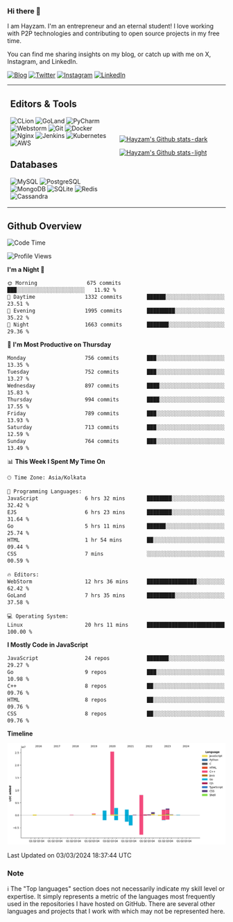 ### Hi there 👋

I am Hayzam. I'm an entrepreneur and an eternal student! I love working with P2P technologies and contributing to open source projects in my free time.

You can find me sharing insights on my blog, or catch up with me on X, Instagram, and LinkedIn.

[![Blog](https://img.shields.io/badge/Blog-%2312100E.svg?&style=for-the-badge&logo=medium&logoColor=white)](https://hayzam.com)
[![Twitter](https://img.shields.io/badge/Twitter-%231DA1F2.svg?&style=for-the-badge&logo=X&logoColor=white)](https://twitter.com/hayzam_js)
[![Instagram](https://img.shields.io/badge/Instagram-%23E4405F.svg?&style=for-the-badge&logo=instagram&logoColor=white)](https://instagram.com/hayzam.ts)
[![LinkedIn](https://img.shields.io/badge/LinkedIn-%230077B5.svg?&style=for-the-badge&logo=linkedin&logoColor=white)](https://www.linkedin.com/in/hayzam-s-2b9b95139/)

<table width="100%">
<tr>
<td width="50%">

## Editors & Tools

![CLion](https://img.shields.io/badge/-CLion-000000?style=flat&logo=CLion)
![GoLand](https://img.shields.io/badge/-GoLand-000000?style=flat&logo=Goland)
![PyCharm](https://img.shields.io/badge/-PyCharm-000000?style=flat&logo=PyCharm)
![Webstorm](https://img.shields.io/badge/-WebStorm-000000?style=flat&logo=WebStorm)
![Git](https://img.shields.io/badge/-Git-000000?style=flat&logo=git)
![Docker](https://img.shields.io/badge/-Docker-000000?style=flat&logo=docker)
![Nginx](https://img.shields.io/badge/-Nginx-000000?style=flat&logo=nginx)
![Jenkins](https://img.shields.io/badge/-Jenkins-000000?style=flat&logo=jenkins)
![Kubernetes](https://img.shields.io/badge/-Kubernetes-000000?style=flat&logo=kubernetes)
![AWS](https://img.shields.io/badge/-AWS-000000?style=flat&logo=amazon-aws)

## Databases

![MySQL](https://img.shields.io/badge/-MySQL-000000?style=flat&logo=mysql)
![PostgreSQL](https://img.shields.io/badge/-PostgreSQL-000000?style=flat&logo=postgresql)
![MongoDB](https://img.shields.io/badge/-MongoDB-000000?style=flat&logo=mongodb)
![SQLite](https://img.shields.io/badge/-SQLite-000000?style=flat&logo=sqlite)
![Redis](https://img.shields.io/badge/-Redis-000000?style=flat&logo=redis)
![Cassandra](https://img.shields.io/badge/-Cassandra-000000?style=flat&logo=apache-cassandra)
</div>

<td width="50%">
 
[![Hayzam's Github stats-dark](https://github-readme-stats.vercel.app/api?username=hayzamjs&show_icons=true&theme=dark#gh-dark-mode-only)](https://github.com/anuraghazra/github-readme-stats#gh-dark-mode-only)
 
[![Hayzam's Github stats-light](https://github-readme-stats.vercel.app/api?username=hayzamjs&show_icons=true&theme=default#gh-light-mode-only)](https://github.com/anuraghazra/github-readme-stats#gh-light-mode-only)

</td>
</tr>
</table>
 
## Github Overview


<!--START_SECTION:waka-->
![Code Time](http://img.shields.io/badge/Code%20Time-626%20hrs%202%20mins-blue)

![Profile Views](http://img.shields.io/badge/Profile%20Views-0-blue)

**I'm a Night 🦉** 

```text
🌞 Morning                675 commits         ███░░░░░░░░░░░░░░░░░░░░░░   11.92 % 
🌆 Daytime                1332 commits        ██████░░░░░░░░░░░░░░░░░░░   23.51 % 
🌃 Evening                1995 commits        █████████░░░░░░░░░░░░░░░░   35.22 % 
🌙 Night                  1663 commits        ███████░░░░░░░░░░░░░░░░░░   29.36 % 
```
📅 **I'm Most Productive on Thursday** 

```text
Monday                   756 commits         ███░░░░░░░░░░░░░░░░░░░░░░   13.35 % 
Tuesday                  752 commits         ███░░░░░░░░░░░░░░░░░░░░░░   13.27 % 
Wednesday                897 commits         ████░░░░░░░░░░░░░░░░░░░░░   15.83 % 
Thursday                 994 commits         ████░░░░░░░░░░░░░░░░░░░░░   17.55 % 
Friday                   789 commits         ███░░░░░░░░░░░░░░░░░░░░░░   13.93 % 
Saturday                 713 commits         ███░░░░░░░░░░░░░░░░░░░░░░   12.59 % 
Sunday                   764 commits         ███░░░░░░░░░░░░░░░░░░░░░░   13.49 % 
```


📊 **This Week I Spent My Time On** 

```text
🕑︎ Time Zone: Asia/Kolkata

💬 Programming Languages: 
JavaScript               6 hrs 32 mins       ████████░░░░░░░░░░░░░░░░░   32.42 % 
EJS                      6 hrs 23 mins       ████████░░░░░░░░░░░░░░░░░   31.64 % 
Go                       5 hrs 11 mins       ██████░░░░░░░░░░░░░░░░░░░   25.74 % 
HTML                     1 hr 54 mins        ██░░░░░░░░░░░░░░░░░░░░░░░   09.44 % 
CSS                      7 mins              ░░░░░░░░░░░░░░░░░░░░░░░░░   00.59 % 

🔥 Editors: 
WebStorm                 12 hrs 36 mins      ████████████████░░░░░░░░░   62.42 % 
GoLand                   7 hrs 35 mins       █████████░░░░░░░░░░░░░░░░   37.58 % 

💻 Operating System: 
Linux                    20 hrs 11 mins      █████████████████████████   100.00 % 
```

**I Mostly Code in JavaScript** 

```text
JavaScript               24 repos            ███████░░░░░░░░░░░░░░░░░░   29.27 % 
Go                       9 repos             ███░░░░░░░░░░░░░░░░░░░░░░   10.98 % 
C++                      8 repos             ██░░░░░░░░░░░░░░░░░░░░░░░   09.76 % 
HTML                     8 repos             ██░░░░░░░░░░░░░░░░░░░░░░░   09.76 % 
CSS                      8 repos             ██░░░░░░░░░░░░░░░░░░░░░░░   09.76 % 
```



**Timeline**

![Lines of Code chart](https://raw.githubusercontent.com/hayzamjs/hayzamjs/main/assets/bar_graph.png)


 Last Updated on 03/03/2024 18:37:44 UTC
<!--END_SECTION:waka-->


### Note 

:information_source: The "Top languages" section does not necessarily indicate my skill level or expertise. It simply represents a metric of the languages most frequently used in the repositories I have hosted on GitHub. There are several other languages and projects that I work with which may not be represented here. 


